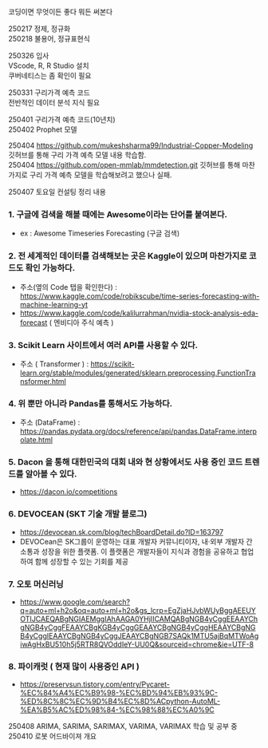 코딩이면 무엇이든 좋다 뭐든 써본다

250217 정제, 정규화 <br>
250218 불용어, 정규표현식 <br>

250326 입사 <br>
VScode, R, R Studio 설치 <br>
쿠버네티스는 좀 확인이 필요 <br>

250331 구리가격 예측 코드 <br>
전반적인 데이터 분석 지식 필요 <br>

250401 구리가격 예측 코드(10년치) <br>
250402 Prophet 모델 <br>

250404 https://github.com/mukeshsharma99/Industrial-Copper-Modeling 깃허브를 통해 구리 가격 예측 모델 내용 학습함. <br>
250404 https://github.com/open-mmlab/mmdetection.git 깃허브를 통해 마찬가지로 구리 가격 예측 모델을 학습해보려고 했으나 실패. <br> 

250407 토요일 컨설팅 정리 내용 <br>

### 1. 구글에 검색을 해볼 때에는 Awesome이라는 단어를 붙여본다. 
  - ex : Awesome Timeseries Forecasting (구글 검색)

### 2. 전 세계적인 데이터를 검색해보는 곳은 Kaggle이 있으며 마찬가지로 코드도 확인 가능하다. 
  - 주소(옆의 Code 탭을 확인한다) : https://www.kaggle.com/code/robikscube/time-series-forecasting-with-machine-learning-yt
  - https://www.kaggle.com/code/kalilurrahman/nvidia-stock-analysis-eda-forecast ( 엔비디아 주식 예측 )

### 3. Scikit Learn 사이트에서 여러 API를 사용할 수 있다. 
  - 주소 ( Transformer ) : https://scikit-learn.org/stable/modules/generated/sklearn.preprocessing.FunctionTransformer.html

### 4. 위 뿐만 아니라 Pandas를 통해서도 가능하다. 
  - 주소 (DataFrame) : https://pandas.pydata.org/docs/reference/api/pandas.DataFrame.interpolate.html

### 5. Dacon 을 통해 대한민국의 대회 내와 현 상황에서도 사용 중인 코드 트렌드를 알아볼 수 있다. 
  - https://dacon.io/competitions

### 6. DEVOCEAN (SKT 기술 개발 블로그)
  - https://devocean.sk.com/blog/techBoardDetail.do?ID=163797
  - DEVOCean은 SK그룹이 운영하는 대표 개발자 커뮤니티이자, 내·외부 개발자 간 소통과 성장을 위한 플랫폼. 이 플랫폼은 개발자들이 지식과 경험을 공유하고 협업하여 함께 성장할 수 있는 기회를 제공

### 7. 오토 머신러닝 
  - https://www.google.com/search?q=auto+ml+h2o&oq=auto+ml+h2o&gs_lcrp=EgZjaHJvbWUyBggAEEUYOTIJCAEQABgNGIAEMggIAhAAGA0YHjIICAMQABgNGB4yCggEEAAYChgNGB4yCggFEAAYCBgKGB4yCggGEAAYCBgNGB4yCggHEAAYCBgNGB4yCggIEAAYCBgNGB4yCggJEAAYCBgNGB7SAQk1MTU5ajBqMTWoAgiwAgHxBU510h5j5RTR8QVOddIeY-UU0Q&sourceid=chrome&ie=UTF-8

### 8. 파이캐럿 ( 현재 많이 사용중인 API )
  - https://preservsun.tistory.com/entry/Pycaret-%EC%84%A4%EC%B9%98-%EC%BD%94%EB%93%9C-%ED%8C%8C%EC%9D%B4%EC%8D%ACpython-AutoML-%EA%B5%AC%ED%98%84-%EC%98%88%EC%A0%9C

250408 ARIMA, SARIMA, SARIMAX, VARIMA, VARIMAX 학습 및 공부 중 <br>
250410 로봇 어드바이져 개요 <br>
